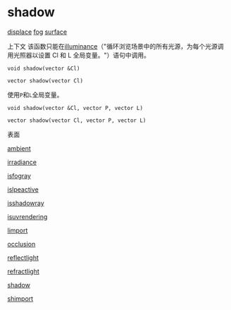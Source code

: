 # shadow

[displace](../contexts/displace.html)
[fog](../contexts/fog.html)
[surface](../contexts/surface.html)

上下文 该函数只能在[illuminance](illuminance.html)（"循环浏览场景中的所有光源，为每个光源调用光照器以设置 Cl 和 L 全局变量。"）语句中调用。

`void shadow(vector &Cl)`

`vector shadow(vector Cl)`

使用`P`和`L`全局变量。

`void shadow(vector &Cl, vector P, vector L)`

`vector shadow(vector Cl, vector P, vector L)`

表面

[ambient](ambient.html)

[irradiance](irradiance.html)

[isfogray](isfogray.html)

[islpeactive](islpeactive.html)

[isshadowray](isshadowray.html)

[isuvrendering](isuvrendering.html)

[limport](limport.html)

[occlusion](occlusion.html)

[reflectlight](reflectlight.html)

[refractlight](refractlight.html)

[shadow](shadow.html)

[shimport](shimport.html)
